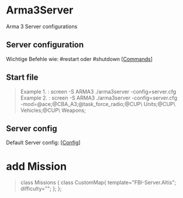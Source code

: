 # Arma3Server
Arma 3 Server configurations

## Server configuration
Wichtige Befehle wie: #restart oder #shutdown
[[Commands](https://community.bistudio.com/wiki/Multiplayer_Server_Commands)]

## Start file
>Example 1. : screen -S ARMA3 ./arma3server -config=server.cfg   
>Example 2. : screen -S ARMA3 ./arma3server -config=server.cfg  
-mod=@ace\;@CBA_A3\;@task_force_radio\;@CUP\ Units\;@CUP\ Vehicles\;@CUP\ Weapons\;

## Server config
Default Server config: [[Config](https://community.bistudio.com/wiki/server.cfg)]
# add Mission
> class Missions {
	class CustomMap{
	template="FBI-Server.Altis";
	difficulty="";
	};
};
